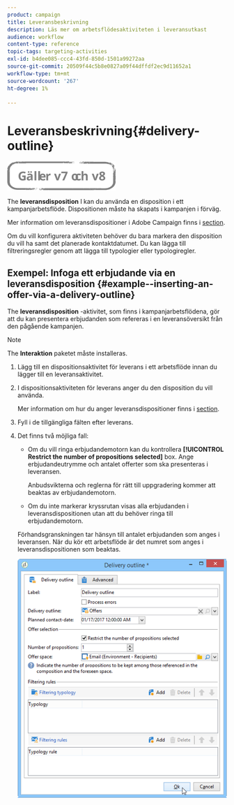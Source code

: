 ```yaml
---
product: campaign
title: Leveransbeskrivning
description: Läs mer om arbetsflödesaktiviteten i leveransutkast
audience: workflow
content-type: reference
topic-tags: targeting-activities
exl-id: b4dee085-ccc4-43fd-850d-1501a99272aa
source-git-commit: 20509f44c5b8e0827a09f44dffdf2ec9d11652a1
workflow-type: tm+mt
source-wordcount: '267'
ht-degree: 1%

---
```


# Leveransbeskrivning{#delivery-outline}

![](../../assets/common.svg)

The **leveransdisposition** I kan du använda en disposition i ett kampanjarbetsflöde. Dispositionen måste ha skapats i kampanjen i förväg.

Mer information om leveransdispositioner i Adobe Campaign finns i [section](../../campaign/using/marketing-campaign-deliveries.md#associating-and-structuring-resources-linked-via-a-delivery-outline).

Om du vill konfigurera aktiviteten behöver du bara markera den disposition du vill ha samt det planerade kontaktdatumet. Du kan lägga till filtreringsregler genom att lägga till typologier eller typologiregler.

## Exempel: Infoga ett erbjudande via en leveransdisposition {#example--inserting-an-offer-via-a-delivery-outline}

The **leveransdisposition** -aktivitet, som finns i kampanjarbetsflödena, gör att du kan presentera erbjudanden som refereras i en leveransöversikt från den pågående kampanjen.

>[!NOTE]
>
>The **Interaktion** paketet måste installeras.

1. Lägg till en dispositionsaktivitet för leverans i ett arbetsflöde innan du lägger till en leveransaktivitet.
1. I dispositionsaktiviteten för leverans anger du den disposition du vill använda.

   Mer information om hur du anger leveransdispositioner finns i [section](../../campaign/using/marketing-campaign-deliveries.md#associating-and-structuring-resources-linked-via-a-delivery-outline).

1. Fyll i de tillgängliga fälten efter leverans.
1. Det finns två möjliga fall:

   * Om du vill ringa erbjudandemotorn kan du kontrollera **[!UICONTROL Restrict the number of propositions selected]** box. Ange erbjudandeutrymme och antalet offerter som ska presenteras i leveransen.

      Anbudsvikterna och reglerna för rätt till uppgradering kommer att beaktas av erbjudandemotorn.

   * Om du inte markerar kryssrutan visas alla erbjudanden i leveransdispositionen utan att du behöver ringa till erbjudandemotorn.

   Förhandsgranskningen tar hänsyn till antalet erbjudanden som anges i leveransen. När du kör ett arbetsflöde är det numret som anges i leveransdispositionen som beaktas.

   ![](assets/int_compo_offre_wf1.png)
